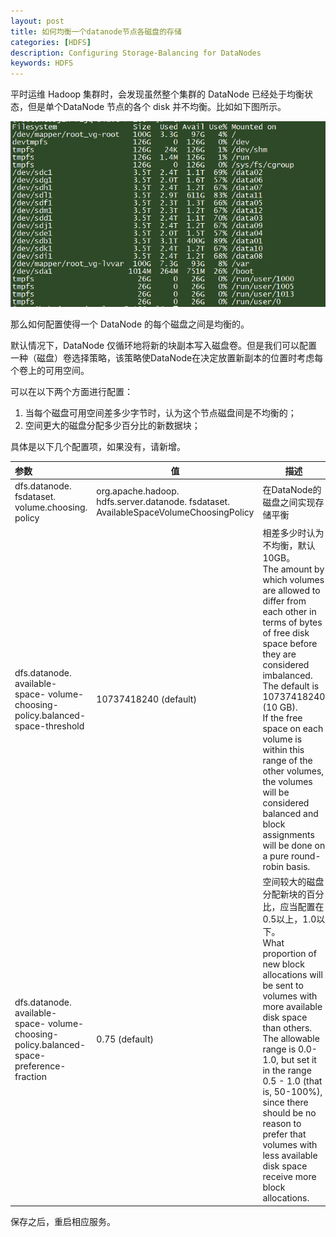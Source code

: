 ```yaml
---
layout: post
title: 如何均衡一个datanode节点各磁盘的存储
categories: [HDFS]
description: Configuring Storage-Balancing for DataNodes
keywords: HDFS
---
```


平时运维 Hadoop 集群时，会发现虽然整个集群的 DataNode 已经处于均衡状态，但是单个DataNode 节点的各个 disk 并不均衡。比如如下图所示。

![imbalance between volume](/images/posts/hdfs/balance-disk-storage-within-a-DN.png)

那么如何配置使得一个 DataNode 的每个磁盘之间是均衡的。

默认情况下，DataNode 仅循环地将新的块副本写入磁盘卷。但是我们可以配置一种（磁盘）卷选择策略，该策略使DataNode在决定放置新副本的位置时考虑每个卷上的可用空间。

可以在以下两个方面进行配置：

1. 当每个磁盘可用空间差多少字节时，认为这个节点磁盘间是不均衡的；
2. 空间更大的磁盘分配多少百分比的新数据块；

具体是以下几个配置项，如果没有，请新增。

| 参数                                                         | 值                                                           | 描述                                                         |
| :----------------------------------------------------------- | ------------------------------------------------------------ | ------------------------------------------------------------ |
| dfs.datanode. fsdataset. volume.choosing. policy             | org.apache.hadoop. hdfs.server.datanode. fsdataset. AvailableSpaceVolumeChoosingPolicy | 在DataNode的磁盘之间实现存储平衡                             |
| dfs.datanode. available-space- volume-choosing- policy.balanced- space-threshold | 10737418240 (default)                                        | 相差多少时认为不均衡，默认10GB。<br />The amount by which volumes are allowed to differ from each other in terms of bytes of free disk space before they are considered imbalanced. The default is 10737418240 (10 GB).<br />If the free space on each volume is within this range of the other volumes, the volumes will be considered balanced and block assignments will be done on a pure round-robin basis. |
| dfs.datanode. available-space- volume-choosing- policy.balanced- space-preference-fraction | 0.75 (default)                                               | 空间较大的磁盘分配新块的百分比，应当配置在0.5以上，1.0以下。<br />What proportion of new block allocations will be sent to volumes with more available disk space than others. The allowable range is 0.0-1.0, but set it in the range 0.5 - 1.0 (that is, 50-100%), since there should be no reason to prefer that volumes with less available disk space receive more block allocations. |



保存之后，重启相应服务。